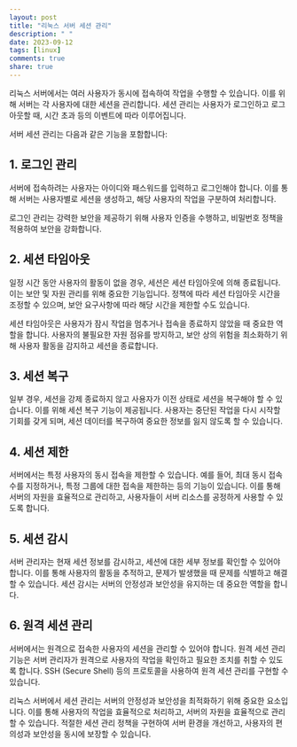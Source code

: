 ```yaml
---
layout: post
title: "리눅스 서버 세션 관리"
description: " "
date: 2023-09-12
tags: [linux]
comments: true
share: true
---
```


리눅스 서버에서는 여러 사용자가 동시에 접속하여 작업을 수행할 수 있습니다. 이를 위해 서버는 각 사용자에 대한 세션을 관리합니다. 세션 관리는 사용자가 로그인하고 로그아웃할 때, 시간 초과 등의 이벤트에 따라 이루어집니다.

서버 세션 관리는 다음과 같은 기능을 포함합니다:

## 1. 로그인 관리

서버에 접속하려는 사용자는 아이디와 패스워드를 입력하고 로그인해야 합니다. 이를 통해 서버는 사용자별로 세션을 생성하고, 해당 사용자의 작업을 구분하여 처리합니다. 

로그인 관리는 강력한 보안을 제공하기 위해 사용자 인증을 수행하고, 비밀번호 정책을 적용하여 보안을 강화합니다.

## 2. 세션 타임아웃

일정 시간 동안 사용자의 활동이 없을 경우, 세션은 세션 타임아웃에 의해 종료됩니다. 이는 보안 및 자원 관리를 위해 중요한 기능입니다. 정책에 따라 세션 타임아웃 시간을 조정할 수 있으며, 보안 요구사항에 따라 해당 시간을 제한할 수도 있습니다.

세션 타임아웃은 사용자가 잠시 작업을 멈추거나 접속을 종료하지 않았을 때 중요한 역할을 합니다. 사용자의 불필요한 자원 점유를 방지하고, 보안 상의 위험을 최소화하기 위해 사용자 활동을 감지하고 세션을 종료합니다.

## 3. 세션 복구

일부 경우, 세션을 강제 종료하지 않고 사용자가 이전 상태로 세션을 복구해야 할 수 있습니다. 이를 위해 세션 복구 기능이 제공됩니다. 사용자는 중단된 작업을 다시 시작할 기회를 갖게 되며, 세션 데이터를 복구하여 중요한 정보를 잃지 않도록 할 수 있습니다.

## 4. 세션 제한

서버에서는 특정 사용자의 동시 접속을 제한할 수 있습니다. 예를 들어, 최대 동시 접속 수를 지정하거나, 특정 그룹에 대한 접속을 제한하는 등의 기능이 있습니다. 이를 통해 서버의 자원을 효율적으로 관리하고, 사용자들이 서버 리소스를 공정하게 사용할 수 있도록 합니다.

## 5. 세션 감시

서버 관리자는 현재 세션 정보를 감시하고, 세션에 대한 세부 정보를 확인할 수 있어야 합니다. 이를 통해 사용자의 활동을 추적하고, 문제가 발생했을 때 문제를 식별하고 해결할 수 있습니다. 세션 감시는 서버의 안정성과 보안성을 유지하는 데 중요한 역할을 합니다.

## 6. 원격 세션 관리

서버에서는 원격으로 접속한 사용자의 세션을 관리할 수 있어야 합니다. 원격 세션 관리 기능은 서버 관리자가 원격으로 사용자의 작업을 확인하고 필요한 조치를 취할 수 있도록 합니다. SSH (Secure Shell) 등의 프로토콜을 사용하여 원격 세션 관리를 구현할 수 있습니다.

리눅스 서버에서 세션 관리는 서버의 안정성과 보안성을 최적화하기 위해 중요한 요소입니다. 이를 통해 사용자의 작업을 효율적으로 처리하고, 서버의 자원을 효율적으로 관리할 수 있습니다. 적절한 세션 관리 정책을 구현하여 서버 환경을 개선하고, 사용자의 편의성과 보안성을 동시에 보장할 수 있습니다.